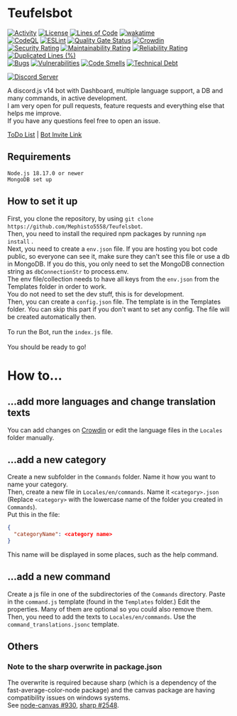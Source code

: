 # Teufelsbot

[![Activity](https://img.shields.io/github/commit-activity/m/Mephisto5558/Teufelsbot)](https://github.com/Mephisto5558/Teufelsbot/pulse)
[![License](https://img.shields.io/github/license/Mephisto5558/Teufelsbot)](https://github.com/Mephisto5558/Teufelsbot/blob/main/LICENSE)
[![Lines of Code](https://sonarcloud.io/api/project_badges/measure?project=Mephisto5558_Teufelsbot&metric=ncloc)](https://sonarcloud.io/component_measures?metric=ncloc&id=Mephisto5558_Teufelsbot)
[![wakatime](https://wakatime.com/badge/github/Mephisto5558/Teufelsbot.svg)](https://wakatime.com/badge/github/Mephisto5558/Teufelsbot)<br>
[![CodeQL](https://github.com/Mephisto5558/Teufelsbot/actions/workflows/codeql.yml/badge.svg)](https://github.com/Mephisto5558/Teufelsbot/actions/workflows/codeql.yml)
[![ESLint](https://github.com/Mephisto5558/Teufelsbot/actions/workflows/eslint.yml/badge.svg?branch=main)](https://github.com/Mephisto5558/Teufelsbot/actions/workflows/eslint.yml)
[![Quality Gate Status](https://sonarcloud.io/api/project_badges/measure?project=Mephisto5558_Teufelsbot&metric=alert_status)](https://sonarcloud.io/summary/new_code?id=Mephisto5558_Teufelsbot)
[![Crowdin](https://badges.crowdin.net/teufelsbot/localized.svg)](https://crowdin.com/project/teufelsbot)<br>
[![Security Rating](https://sonarcloud.io/api/project_badges/measure?project=Mephisto5558_Teufelsbot&metric=security_rating)](https://sonarcloud.io/component_measures?metric=Security&id=Mephisto5558_Teufelsbot)
[![Maintainability Rating](https://sonarcloud.io/api/project_badges/measure?project=Mephisto5558_Teufelsbot&metric=sqale_rating)](https://sonarcloud.io/component_measures?metric=Maintainability&id=Mephisto5558_Teufelsbot)
[![Reliability Rating](https://sonarcloud.io/api/project_badges/measure?project=Mephisto5558_Teufelsbot&metric=reliability_rating)](https://sonarcloud.io/component_measures?metric=Reliability&id=Mephisto5558_Teufelsbot)
[![Duplicated Lines (%)](https://sonarcloud.io/api/project_badges/measure?project=Mephisto5558_Teufelsbot&metric=duplicated_lines_density)](https://sonarcloud.io/component_measures?metric=Duplications&id=Mephisto5558_Teufelsbot)<br>
[![Bugs](https://sonarcloud.io/api/project_badges/measure?project=Mephisto5558_Teufelsbot&metric=bugs)](https://sonarcloud.io/summary/new_code?id=Mephisto5558_Teufelsbot)
[![Vulnerabilities](https://sonarcloud.io/api/project_badges/measure?project=Mephisto5558_Teufelsbot&metric=vulnerabilities)](https://sonarcloud.io/summary/new_code?id=Mephisto5558_Teufelsbot)
[![Code Smells](https://sonarcloud.io/api/project_badges/measure?project=Mephisto5558_Teufelsbot&metric=code_smells)](https://sonarcloud.io/summary/new_code?id=Mephisto5558_Teufelsbot)
[![Technical Debt](https://sonarcloud.io/api/project_badges/measure?project=Mephisto5558_Teufelsbot&metric=sqale_index)](https://sonarcloud.io/summary/new_code?id=Mephisto5558_Teufelsbot)


[![Discord Server](https://discordapp.com/api/guilds/725378451988676609/widget.png?style=shield)](https://discord.gg/u6xjqzz)

A discord.js v14 bot with Dashboard, multiple language support, a DB and many commands, in active development.<br>
I am very open for pull requests, feature requests and everything else that helps me improve.<br>
If you have any questions feel free to open an issue.<br>

[ToDo List](http://us-premium.pylex.xyz:8006/vote) | [Bot Invite Link](http://us-premium.pylex.xyz:8006/invite)

## Requirements
```
Node.js 18.17.0 or newer
MongoDB set up
```

## How to set it up
First, you clone the repository, by using `git clone https://github.com/Mephisto5558/Teufelsbot`.<br>
Then, you need to install the required npm packages by running `npm install` .<br>
Next, you need to create a `env.json` file. If you are hosting you bot code public, so everyone can see it, make sure they can't see this file or use a db in MongoDB. If you do this, you only need to set the MongoDB connection string as `dbConnectionStr` to process.env.<br>
The env file/collection needs to have all keys from the `env.json` from the Templates folder in order to work.<br>
You do not need to set the dev stuff, this is for development.<br>
Then, you can create a `config.json` file. The template is in the Templates folder. You can skip this part if you don't want to set any config. The file will be created automatically then.<br><br>
To run the Bot, run the `index.js` file.<br><br>
You should be ready to go!
<br>

# How to...
## ...add more languages and change translation texts
You can add changes on [Crowdin](https://de.crowdin.com/project/teufelsbot) or edit the language files in the `Locales` folder manually.

## ...add a new category
Create a new subfolder in the `Commands` folder. Name it how you want to name your category.<br>
Then, create a new file in `Locales/en/commands`. Name it `<category>.json` (Replace `<category>` with the lowercase name of the folder you created in `Commands`).<br>
Put this in the file:
```json
{
  "categoryName": <category name>
}
```
This name will be displayed in some places, such as the help command.

## ...add a new command
Create a js file in one of the subdirectories of the `Commands` directory. Paste in the `command.js` template (found in the `Templates` folder.)
Edit the properties. Many of them are optional so you could also remove them.<br>
Then, you need to add the texts to `Locales/en/commands`. Use the `command_translations.jsonc` template.

## Others
### Note to the sharp overwrite in package.json
The overwrite is required because sharp (which is a dependency of the fast-average-color-node package) and the canvas package are having compatibility issues on windows systems.<br>
See [node-canvas #930](https://github.com/Automattic/node-canvas/issues/930), [sharp #2548](https://github.com/lovell/sharp/issues/2548).
